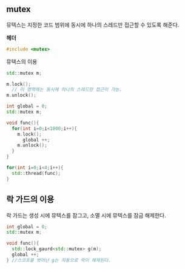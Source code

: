 mutex
----

뮤텍스는 지정한 코드 범위에 동시에 하나의 스레드만 접근할 수 있도록 해준다.

__헤더__
```C++
#include <mutex>
```


뮤텍스의 이용
```C++
std::mutex m;

m.lock();
  // 이 영역에는 동시에 하나의 스레드만 접근이 가능.
m.unlock();
```
```C++
int global = 0;
std::mutex m;

void func(){
  for(int i=0;i<1000;i++){
    m.lock();
      global ++;
    m.unlock();
  }
}

for(int i=0;i<4;i++){
  std::thread(func);
}
```


락 가드의 이용
----
락 가드는 생성 시에 뮤텍스를 잠그고, 소멸 시에 뮤텍스를 잠금 해제한다.

```C++
int global = 0;
std::mutex m;

void func(){
  std::lock_gaurd<std::mutex> g(m);
  global ++;
} //스코프를 벗어난 g는 자동으로 락이 해제된다.
```
